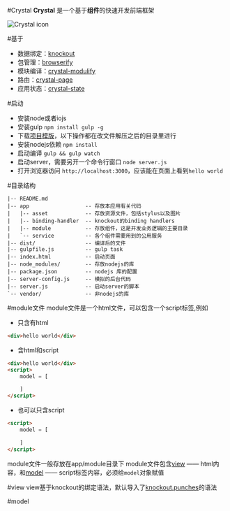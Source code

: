 #Crystal
**Crystal** 是一个基于**组件**的快速开发前端框架

![Crystal icon](http://i2.dpfile.com/ba/crystal.jpg)


#基于
- 数据绑定：[knockout](http://www.knockoutjs.com/) 
- 包管理：[browserify](http://browserify.org/) 
- 模块编译：[crystal-modulify](https://github.com/youngjay/crystal-modulify) 
- 路由：[crystal-page](https://github.com/youngjay/crystal-page) 
- 应用状态：[crystal-state](https://github.com/youngjay/crystal-state) 


#启动
- 安装node或者iojs
- 安装gulp ``` npm install gulp -g ``` 
- 下载[项目模版](https://github.com/youngjay/crystal-template/archive/master.zip)，以下操作都在改文件解压之后的目录里进行 
- 安装nodejs依赖 ``` npm install ```
- 启动编译 ``` gulp && gulp watch ```
- 启动server，需要另开一个命令行窗口 ``` node server.js ```
- 打开浏览器访问 ``` http://localhost:3000 ```，应该能在页面上看到``` hello world ```

#目录结构

```
|-- README.md                      
|-- app                  -- 存放本应用有关代码
|   |-- asset            -- 存放资源文件，包括stylus以及图片
|   |-- binding-handler  -- knockout的binding handlers
|   |-- module           -- 存放组件，这是开发业务逻辑的主要目录
|   `-- service          -- 各个组件需要用到的公用服务
|-- dist/                -- 编译后的文件
|-- gulpfile.js          -- gulp task
|-- index.html           -- 启动页面      
|-- node_modules/        -- 存放nodejs的库
|-- package.json         -- nodejs 库的配置
|-- server-config.js     -- 模拟的后台代码
|-- server.js            -- 启动server的脚本
`-- vendor/              -- 非nodejs的库

```

#module文件
module文件是一个html文件，可以包含一个script标签,例如

- 只含有html

```html
<div>hello world</div>
```

- 含html和script
```html
<div>hello world</div>
<script>
    model = [
        
    ]
</script>
```

- 也可以只含script
```html
<script>
    model = [
        
    ]
</script>
```
module文件一般存放在app/module目录下
module文件包含[view](#view) —— html内容，和[model](#model) —— script标签内容，必须给``` model ```对象赋值

#view
view基于knockout的绑定语法，默认导入了[knockout.punches](http://mbest.github.io/knockout.punches/)的语法

#model
